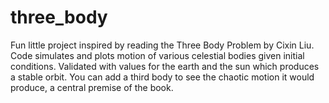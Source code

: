 # three_body

Fun little project inspired by reading the Three Body Problem by Cixin Liu. Code simulates and plots motion of various celestial bodies given initial conditions. Validated with values for the earth and the sun which produces a stable orbit. You can add a third body to see the chaotic motion it would produce, a central premise of the book. 
